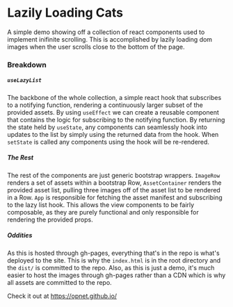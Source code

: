 # Lazily Loading Cats
A simple demo showing off a collection of react components used to implement inifinite scrolling. This is accomplished by lazily loading dom images when the user scrolls close to the bottom of the page.

### Breakdown
##### `useLazyList`
The backbone of the whole collection, a simple react hook that subscribes to a notifying function, rendering a continuously larger subset of the provided assets. By using `useEffect` we can create a reusable component that contains the logic for subscribing to the notifying function. By returning the state held by `useState`, any components can seamlessly hook into updates to the list by simply using the returned data from the hook. When `setState` is called any components using the hook will be re-rendered.

##### The Rest
The rest of the components are just generic bootstrap wrappers. `ImageRow` renders a set of assets within a bootstrap Row, `AssetContainer` renders the provided asset list, pulling three images off of the asset list to be rendered in a Row. `App` is responsible for fetching the asset manifest and subscribing to the lazy list hook. This allows the view components to be fairly composable, as they are purely functional and only responsible for rendering the provided props.

##### Oddities
As this is hosted through gh-pages, everything that's in the repo is what's deployed to the site. This is why the `index.html` is in the root directory and the `dist/` is committed to the repo. Also, as this is just a demo, it's much easier to host the images through gh-pages rather than a CDN which is why all assets are committed to the repo.

Check it out at https://opnet.github.io/
